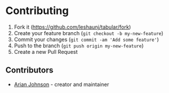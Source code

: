 # Contributing

1. Fork it (<https://github.com/leshaunj/tabular/fork>)
2. Create your feature branch (`git checkout -b my-new-feature`)
3. Commit your changes (`git commit -am 'Add some feature'`)
4. Push to the branch (`git push origin my-new-feature`)
5. Create a new Pull Request

## Contributors

- [Arian Johnson](https://github.com/leshaunj) - creator and maintainer
